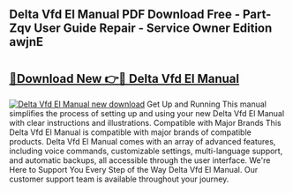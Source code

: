 ## Delta Vfd El Manual PDF Download Free - Part-Zqv User Guide Repair - Service Owner Edition awjnE

# <h2><a href="http://bc10714.oget.top/?id=Delta+Vfd+El+Manual">🔗Download New 👉🔴 Delta Vfd El Manual</a></h2>

[![Delta Vfd El Manual new download](https://i.imgur.com/5g1atiW.png)](http://bc10714.oget.top/?id=Delta+Vfd+El+Manual)
Get Up and Running This manual simplifies the process of setting up and using your new Delta Vfd El Manual with clear instructions and illustrations. Compatible with Major Brands This Delta Vfd El Manual is compatible with major brands of compatible products. Delta Vfd El Manual comes with an array of advanced features, including voice commands, customizable settings, multi-language support, and automatic backups, all accessible through the user interface. We're Here to Support You Every Step of the Way Delta Vfd El Manual. Our customer support team is available throughout your journey.
